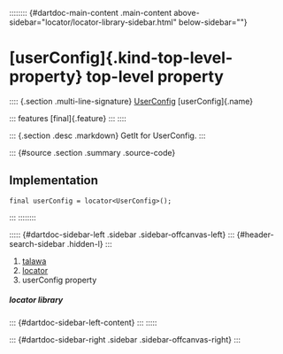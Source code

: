 :::::::: {#dartdoc-main-content .main-content above-sidebar="locator/locator-library-sidebar.html" below-sidebar=""}
<div>

# [userConfig]{.kind-top-level-property} top-level property

</div>

:::: {.section .multi-line-signature}
[UserConfig](../services_user_config/UserConfig-class.html)
[userConfig]{.name}

::: features
[final]{.feature}
:::
::::

::: {.section .desc .markdown}
GetIt for UserConfig.
:::

::: {#source .section .summary .source-code}
## Implementation

``` language-dart
final userConfig = locator<UserConfig>();
```
:::
::::::::

::::: {#dartdoc-sidebar-left .sidebar .sidebar-offcanvas-left}
::: {#header-search-sidebar .hidden-l}
:::

1.  [talawa](../index.html)
2.  [locator](../locator/)
3.  userConfig property

##### locator library

::: {#dartdoc-sidebar-left-content}
:::
:::::

::: {#dartdoc-sidebar-right .sidebar .sidebar-offcanvas-right}
:::
